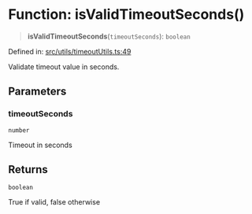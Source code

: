# Function: isValidTimeoutSeconds()

> **isValidTimeoutSeconds**(`timeoutSeconds`): `boolean`

Defined in: [src/utils/timeoutUtils.ts:49](https://github.com/Nick2bad4u/Uptime-Watcher/blob/8a1973382d5fe14c52996ecda381894eb7ecd4a6/src/utils/timeoutUtils.ts#L49)

Validate timeout value in seconds.

## Parameters

### timeoutSeconds

`number`

Timeout in seconds

## Returns

`boolean`

True if valid, false otherwise
